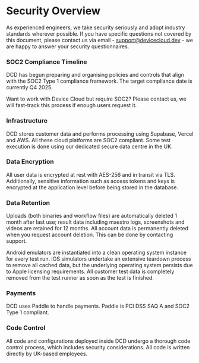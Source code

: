 # Security Overview

As experienced engineers, we take security seriously and adopt industry standards wherever possible. If you have specific questions not covered by this document, please contact us via email - support@devicecloud.dev - we are happy to answer your security questionnaires.&#x20;

### SOC2 Compliance Timeline

DCD has begun preparing and organising policies and controls that align with the SOC2 Type 1 compliance framework. The target compliance date is currently Q4 2025.

Want to work with Device Cloud but require SOC2? Please contact us, we will fast-track this process if enough users request it.&#x20;

### Infrastructure

DCD stores customer data and performs processing using Supabase, Vercel and AWS. All these cloud platforms are SOC2 compliant. Some test execution is done using our dedicated secure data centre in the UK.

### Data Encryption <a href="#data-encryption" id="data-encryption"></a>

All user data is encrypted at rest with AES-256 and in transit via TLS. Additionally, sensitive information such as access tokens and keys is encrypted at the application level before being stored in the database.

### Data Retention <a href="#data-encryption" id="data-encryption"></a>

Uploads (both binaries and workflow files) are automatically deleted 1 month after last use; result data including maestro logs, screenshots and videos are retained for 12 months. All account data is permanently deleted when you request account deletion. This can be done by contacting support.

Android emulators are instantiated into a clean operating system instance for every test run. iOS simulators undertake an extensive teardown process to remove all cached data, but the underlying operating system persists due to Apple licensing requirements. All customer test data is completely removed from the test runner as soon as the test is finished.

### Payments <a href="#payments" id="payments"></a>

DCD uses Paddle to handle payments. Paddle is PCI DSS SAQ A and SOC2 Type 1 compliant.

### Code Control <a href="#payments" id="payments"></a>

All code and configurations deployed inside DCD undergo a thorough code control process, which includes security considerations. All code is written directly by UK-based employees.





